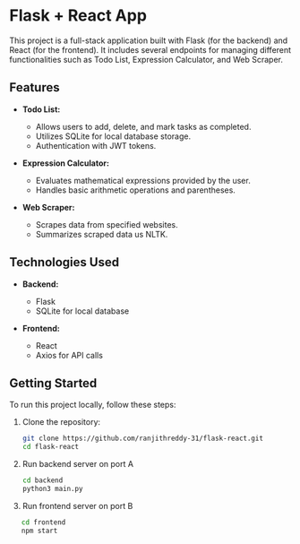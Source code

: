 # Flask + React App

This project is a full-stack application built with Flask (for the backend) and React (for the frontend). It includes several endpoints for managing different functionalities such as Todo List, Expression Calculator, and Web Scraper.

## Features

- **Todo List:**
  - Allows users to add, delete, and mark tasks as completed.
  - Utilizes SQLite for local database storage.
  - Authentication with JWT tokens.

- **Expression Calculator:**
  - Evaluates mathematical expressions provided by the user.
  - Handles basic arithmetic operations and parentheses.

- **Web Scraper:**
  - Scrapes data from specified websites.
  - Summarizes scraped data us NLTK.

## Technologies Used

- **Backend:**
  - Flask
  - SQLite for local database

- **Frontend:**
  - React
  - Axios for API calls

## Getting Started

To run this project locally, follow these steps:

1. Clone the repository:
   ```bash
   git clone https://github.com/ranjithreddy-31/flask-react.git
   cd flask-react
2. Run backend server on port A
    ```bash
    cd backend
    python3 main.py
3. Run frontend server on port B
 ```bash
    cd frontend
    npm start
